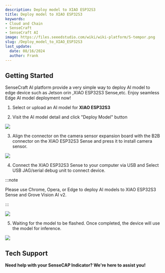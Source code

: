```yaml
---
description: Deploy model to XIAO ESP32S3
title: Deploy model to XIAO ESP32S3
keywords:
- Cloud and Chain
- SenseCraft
- SenseCraft AI
image: https://files.seeedstudio.com/wiki/wiki-platform/S-tempor.png        
slug: /Deploy_model_to_XIAO_ESP32S3
last_update:
  date: 08/16/2024
  author: Frank
---
```


## Getting Started

SenseCraft AI platform provide a very simple way to deploy AI model to edge device such as Jetson orin ,XIAO ESP32S3 Sense,etc. Enjoy seamless Edge AI model deployment now!

1. Select or upload an AI model for **XIAO ESP32S3**

2. Visit the AI model detail and click "Deploy Model" button

![](https://files.seeedstudio.com/wiki/SenseCraft_AI/img/image40.png)

3. Align the connector on the camera sensor expansion board with the B2B connector on the XIAO ESP32S3 Sense and press it to install camera sensor.

![](https://files.seeedstudio.com/wiki/SenseCraft_AI/img/image41.png)

4. Connect the XIAO ESP32S3 Sense to your computer via USB and  Select USB JAG/serial debug unit to connect device.

:::note

Please use Chrome, Opera, or Edge to deploy AI models to XIAO ESP32S3 Sense and Grove Vision AI v2.

:::

![](https://files.seeedstudio.com/wiki/SenseCraft_AI/img/image42.png)

5. Waiting for the model to be flashed. Once completed, the device will use the model for inference.

![](https://files.seeedstudio.com/wiki/SenseCraft_AI/img/image43.png)





## **Tech Support**

**Need help with your SenseCAP Indicator? We're here to assist you!**

<div class="button_tech_support_container">
<a href="https://discord.com/invite/QqMgVwHT3X" class="button_tech_support_sensecap"></a>
<a href="https://support.sensecapmx.com/portal/en/home" class="button_tech_support_sensecap3"></a>
</div>

<div class="button_tech_support_container">
<a href="mailto:support@sensecapmx.com" class="button_tech_support_sensecap2"></a>
<a href="https://github.com/Seeed-Studio/wiki-documents/discussions/69" class="button_discussion"></a>
</div>